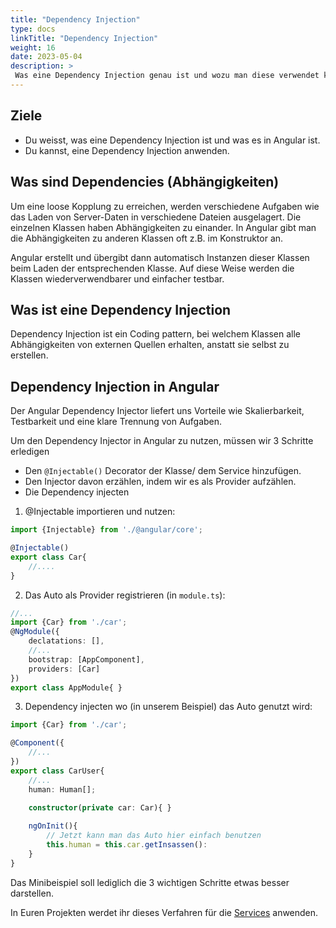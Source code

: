 ```yaml
---
title: "Dependency Injection"
type: docs
linkTitle: "Dependency Injection"
weight: 16
date: 2023-05-04
description: >
 Was eine Dependency Injection genau ist und wozu man diese verwendet kann man hier nachlesen.
---
```

## Ziele
* Du weisst, was eine Dependency Injection ist und was es in Angular ist.
* Du kannst, eine Dependency Injection anwenden.

## Was sind Dependencies (Abhängigkeiten)
Um eine loose Kopplung zu erreichen, werden verschiedene Aufgaben wie das Laden von Server-Daten in verschiedene Dateien ausgelagert. Die einzelnen Klassen haben Abhängigkeiten zu einander. In Angular gibt man die Abhängigkeiten zu anderen Klassen oft z.B. im Konstruktor an.

Angular erstellt und übergibt dann automatisch Instanzen dieser Klassen beim Laden der entsprechenden Klasse.
Auf diese Weise werden die Klassen wiederverwendbarer und einfacher testbar.

## Was ist eine Dependency Injection
Dependency Injection ist ein Coding pattern, bei welchem Klassen alle Abhängigkeiten von externen Quellen erhalten, anstatt sie selbst zu erstellen.

## Dependency Injection in Angular
Der Angular Dependency Injector liefert uns Vorteile wie Skalierbarkeit, Testbarkeit und eine klare Trennung von Aufgaben.

Um den Dependency Injector in Angular zu nutzen, müssen wir 3 Schritte erledigen

* Den `@Injectable()` Decorator der Klasse/ dem Service hinzufügen.
* Den Injector davon erzählen, indem wir es als Provider aufzählen.
* Die Dependency injecten

1. @Injectable importieren und nutzen:
  ```typescript
  import {Injectable} from './@angular/core';

  @Injectable()
  export class Car{
      //....
  }
  ```
2. Das Auto als Provider registrieren (in `module.ts`):
```typescript
//...
import {Car} from './car';
@NgModule({
    declatations: [],
    //...
    bootstrap: [AppComponent],
    providers: [Car]
})
export class AppModule{ }
```
3. Dependency injecten wo (in unserem Beispiel) das Auto genutzt wird:
```typescript
import {Car} from './car';

@Component({
    //...
})
export class CarUser{
    //...
    human: Human[];
    
    constructor(private car: Car){ }

    ngOnInit(){
        // Jetzt kann man das Auto hier einfach benutzen
        this.human = this.car.getInsassen():
    }
}
```
Das Minibeispiel soll lediglich die 3 wichtigen Schritte etwas besser darstellen.

In Euren Projekten werdet ihr dieses Verfahren für die [Services](../03_8_ts_services) anwenden.

